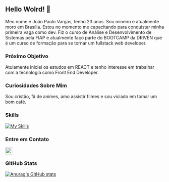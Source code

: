 ## Hello Wolrd! 👋

Meu nome é João Paulo Vargas, tenho 23 anos. Sou mineiro e atualmente moro em Brasília. 
Estou no momento me capacitando para conquistar minha primeira vaga como dev. Fiz o curso de Análise e Desenvolvimento de Sistemas pela FIAP e atualmente faço parte do BOOTCAMP da DRIVEN que é um curso de formação para se tornar um fullstack web developer. 

### Próximo Objetivo 

Atulamente iniciei os estudos em REACT e tenho interesse em trabalhar com a tecnologia como Front End Developer.

### Curiosidades Sobre Mim

Sou cristão, fã de animes, amo assistir filmes e sou viciado em tomar um bom café.

### Skills

[![My Skills](https://skillicons.dev/icons?i=js,html,css,git,github,react,java,nodejs,mongodb,figma&theme=dark)](https://skillicons.dev)
<br>

### Entre em Contato 

<a href= "https://www.linkedin.com/in/jo%C3%A3o-paulo-vargas-694068191"><img align="left" alt="holisitc_developer | LinkedIn" width="22px" src="https://cdn.jsdelivr.net/npm/simple-icons@v3/icons/linkedin.svg" /> </a> <br>

### GitHub Stats

[![Anurag's GitHub stats](https://github-readme-stats.vercel.app/api?username=JpVargas0907)](https://github.com/anuraghazra/github-readme-stats)


<!--
**JpVargas0907/JpVargas0907** is a ✨ _special_ ✨ repository because its `README.md` (this file) appears on your GitHub profile.

Here are some ideas to get you started:

- 🔭 I’m currently working on ...
- 🌱 I’m currently learning ...
- 👯 I’m looking to collaborate on ...
- 🤔 I’m looking for help with ...
- 💬 Ask me about ...
- 📫 How to reach me: ...
- 😄 Pronouns: ...
- ⚡ Fun fact: ...
-->
